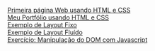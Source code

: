 [Primeira página Web usando HTML e CSS](http://primeira-pagina-web.surge.sh/)<br>
[Meu Portfólio usando HTML e CSS](http://portfolio-ulisses.surge.sh/)<br>
[Exemplo de Layout Fixo](http://layout-fixo.surge.sh)<br>
[Exemplo de Layout Fluído](http://layout-fluido.surge.sh/)<br>
[Exercício: Manipulação do DOM com Javascript](http://manipulacao-dom-js.surge.sh/)

